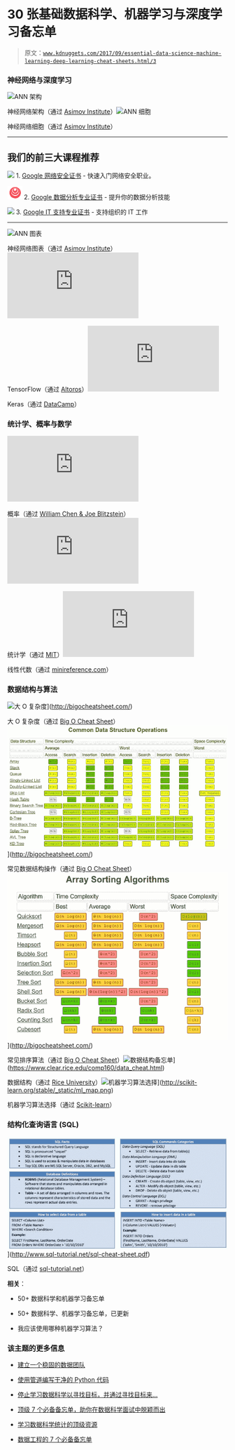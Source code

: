# 30 张基础数据科学、机器学习与深度学习备忘单

> 原文：[`www.kdnuggets.com/2017/09/essential-data-science-machine-learning-deep-learning-cheat-sheets.html/3`](https://www.kdnuggets.com/2017/09/essential-data-science-machine-learning-deep-learning-cheat-sheets.html/3)

### 神经网络与深度学习

![ANN 架构](http://www.asimovinstitute.org/wp-content/uploads/2016/09/neuralnetworks.png)

神经网络架构（通过 [Asimov Institute](http://www.asimovinstitute.org/neural-network-zoo/)）![ANN 细胞](http://www.asimovinstitute.org/wp-content/uploads/2016/12/neuralnetworkcells.png)

神经网络细胞（通过 [Asimov Institute](http://www.asimovinstitute.org/neural-network-zoo-prequel-cells-layers/)）

* * *

## 我们的前三大课程推荐

![](img/0244c01ba9267c002ef39d4907e0b8fb.png) 1\. [Google 网络安全证书](https://www.kdnuggets.com/google-cybersecurity) - 快速入门网络安全职业。

![](img/e225c49c3c91745821c8c0368bf04711.png) 2\. [Google 数据分析专业证书](https://www.kdnuggets.com/google-data-analytics) - 提升你的数据分析技能

![](img/0244c01ba9267c002ef39d4907e0b8fb.png) 3\. [Google IT 支持专业证书](https://www.kdnuggets.com/google-itsupport) - 支持组织的 IT 工作

* * *

![ANN 图表](http://www.asimovinstitute.org/wp-content/uploads/2016/12/neuralnetworkgraphs.png)

神经网络图表（通过 [Asimov Institute](http://www.asimovinstitute.org/neural-network-zoo-prequel-cells-layers/)）![TensorFlow](https://www.altoros.com/tensorflow-cheat-sheet.html)

TensorFlow（通过 [Altoros](https://www.altoros.com/tensorflow-cheat-sheet.html)）![Keras](https://s3.amazonaws.com/assets.datacamp.com/blog_assets/Keras_Cheat_Sheet_Python.pdf)

Keras（通过 [DataCamp](https://s3.amazonaws.com/assets.datacamp.com/blog_assets/Keras_Cheat_Sheet_Python.pdf)）

### 统计学、概率与数学

![概率](https://static1.squarespace.com/static/54bf3241e4b0f0d81bf7ff36/t/55e9494fe4b011aed10e48e5/1441352015658/probability_cheatsheet.pdf)

概率（通过 [William Chen & Joe Blitzstein](https://static1.squarespace.com/static/54bf3241e4b0f0d81bf7ff36/t/55e9494fe4b011aed10e48e5/1441352015658/probability_cheatsheet.pdf)）![统计学](http://web.mit.edu/~csvoss/Public/usabo/stats_handout.pdf)

统计学（通过 [MIT](http://web.mit.edu/~csvoss/Public/usabo/stats_handout.pdf)）![线性代数](https://minireference.com/static/tutorials/linear_algebra_in_4_pages.pdf)

线性代数（通过 [minireference.com](https://minireference.com/static/tutorials/linear_algebra_in_4_pages.pdf)）

### 数据结构与算法

![大 O 复杂度](img/2c95eb8cc6d1aaa62f8bcd4c3123c1ec.png)](http://bigocheatsheet.com/)

大 O 复杂度（通过 [Big O Cheat Sheet](http://bigocheatsheet.com/)）![常见数据结构操作](img/359a1e79562dd4b65e095a8d7ba941ce.png)](http://bigocheatsheet.com/)

常见数据结构操作（通过 [Big O Cheat Sheet](http://bigocheatsheet.com/)）![常见排序算法](img/4a71e7caea97a432ef89bf2308fbdc86.png)](http://bigocheatsheet.com/)

常见排序算法（通过 [Big O Cheat Sheet](http://bigocheatsheet.com/)）![数据结构备忘单](img/42606ddce9b183b84874918d9a0907a7.png)](https://www.clear.rice.edu/comp160/data_cheat.html)

数据结构（通过 [Rice University](https://www.clear.rice.edu/comp160/data_cheat.html)）![机器学习算法选择](img/211b06dea828a83d03570917c56ec471.png)](http://scikit-learn.org/stable/_static/ml_map.png)

机器学习算法选择（通过 [Scikit-learn](http://scikit-learn.org/stable/_static/ml_map.png)）

### 结构化查询语言 (SQL)

![SQL](img/76df04d6b34c83c12d1aa0f4847e54e1.png)](http://www.sql-tutorial.net/sql-cheat-sheet.pdf)

SQL（通过 [sql-tutorial.net](http://www.sql-tutorial.net/sql-cheat-sheet.pdf)）

**相关**：

+   50+ 数据科学和机器学习备忘单

+   50+ 数据科学、机器学习备忘单，已更新

+   我应该使用哪种机器学习算法？

### 该主题的更多信息

+   [建立一个稳固的数据团队](https://www.kdnuggets.com/2021/12/build-solid-data-team.html)

+   [使用管道编写干净的 Python 代码](https://www.kdnuggets.com/2021/12/write-clean-python-code-pipes.html)

+   [停止学习数据科学以寻找目标，并通过寻找目标来...](https://www.kdnuggets.com/2021/12/stop-learning-data-science-find-purpose.html)

+   [顶级 7 个必备备忘单，助你在数据科学面试中脱颖而出](https://www.kdnuggets.com/top-7-essential-cheat-sheets-to-ace-your-data-science-interview)

+   [学习数据科学统计的顶级资源](https://www.kdnuggets.com/2021/12/springboard-top-resources-learn-data-science-statistics.html)

+   [数据工程的 7 个必备备忘单](https://www.kdnuggets.com/2022/12/7-essential-cheat-sheets-data-engineering.html)

